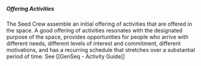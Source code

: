 ##### Offering Activities

The Seed Crew assemble an initial offering of activities that are offered in the space. A good offering of activities resonates with the designated purpose of the space, provides opportunities for people who arrive with different needs, different levels of interest and commitment, different motivations, and has a recurring schedule that stretches over a substantial period of time. See [[GenSeq - Activity Guide]]